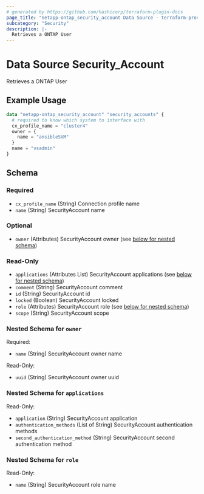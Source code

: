 ```yaml
---
# generated by https://github.com/hashicorp/terraform-plugin-docs
page_title: "netapp-ontap_security_account Data Source - terraform-provider-netapp-ontap"
subcategory: "Security"
description: |-
  Retrieves a ONTAP User
---
```


# Data Source Security_Account

Retrieves a ONTAP User

## Example Usage
```terraform
data "netapp-ontap_security_account" "security_accounts" {
  # required to know which system to interface with
  cx_profile_name = "cluster4"
  owner = {
    name = "ansibleSVM"
  }
  name = "vsadmin"
}
```



<!-- schema generated by tfplugindocs -->
## Schema

### Required

- `cx_profile_name` (String) Connection profile name
- `name` (String) SecurityAccount name

### Optional

- `owner` (Attributes) SecurityAccount owner (see [below for nested schema](#nestedatt--owner))

### Read-Only

- `applications` (Attributes List) SecurityAccount applications (see [below for nested schema](#nestedatt--applications))
- `comment` (String) SecurityAccount comment
- `id` (String) SecurityAccount id
- `locked` (Boolean) SecurityAccount locked
- `role` (Attributes) SecurityAccount role (see [below for nested schema](#nestedatt--role))
- `scope` (String) SecurityAccount scope

<a id="nestedatt--owner"></a>
### Nested Schema for `owner`

Required:

- `name` (String) SecurityAccount owner name

Read-Only:

- `uuid` (String) SecurityAccount owner uuid


<a id="nestedatt--applications"></a>
### Nested Schema for `applications`

Read-Only:

- `application` (String) SecurityAccount application
- `authentication_methods` (List of String) SecurityAccount authentication methods
- `second_authentication_method` (String) SecurityAccount second authentication method


<a id="nestedatt--role"></a>
### Nested Schema for `role`

Read-Only:

- `name` (String) SecurityAccount role name


